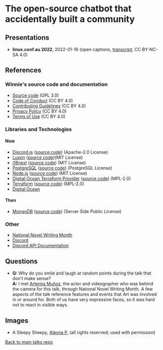 # The open-source chatbot that accidentally built a community

## Presentations

- **linux.conf.au 2022**, 2022-01-16 (open captions, [transcript](transcript.md), CC BY-NC-SA 4.0)

## References

### Winnie's source code and documentation

* [Source code](https://github.com/aigeroni/Winnie_Bot) (GPL 3.0)
* [Code of Conduct](https://github.com/aigeroni/Winnie_Bot/blob/main-2.0/CODE_OF_CONDUCT.md) (CC BY 4.0)
* [Contributing Guidelines](https://github.com/aigeroni/Winnie_Bot/blob/main-2.0/CONTRIBUTING.md) (CC BY 4.0)
* [Privacy Policy](https://github.com/aigeroni/Winnie_Bot/blob/main-2.0/PRIVACY.md) (CC BY 4.0)
* [Terms of Use](https://github.com/aigeroni/Winnie_Bot/wiki/Winnie_Bot-Terms-of-Use) (CC BY 4.0)

### Libraries and Technologies

#### Now

* [Discord.js](https://discord.js.org/#/) ([source code](https://github.com/discordjs/discord.js)) (Apache-2.0 License)
* [Luxon](https://moment.github.io/luxon/#/) ([source code](https://github.com/moment/luxon))(MIT License)
* [i18next](https://www.i18next.com/) ([source code](https://github.com/i18next/i18next)) (MIT License)
* [PostgreSQL](https://www.postgresql.org/) ([source code](https://doxygen.postgresql.org/)) (PostgreSQL License)
* [Node.js](https://nodejs.org/en/) ([source code](https://github.com/nodejs/node)) (MIT License)
* [Digital Ocean Terraform Provider](https://registry.terraform.io/providers/digitalocean/digitalocean/latest) ([source code](https://github.com/digitalocean/terraform-provider-digitalocean)) (MPL-2.0)
* [Terraform](https://www.hashicorp.com/products/terraform) ([source code](https://github.com/hashicorp/terraform)) (MPL-2.0)
* [Digital Ocean](https://www.digitalocean.com/)

#### Then

* [MongoDB](https://www.mongodb.com/) ([source code](https://github.com/mongodb/mongo)) (Server Side Public License)

### Other

* [National Novel Writing Month](https://nanowrimo.org/)
* [Discord](https://discord.com/)
* [Discord API Documentation](https://discord.com/developers/docs/intro)

## Questions

* **Q:** Why do you smile and laugh at random points during the talk that don't make sense?  
**A:** I met [Artemis Muñoz](https://www.artemismunoz.com/), the actor and videographer who was behind the camera for this talk, through National Novel Writing Month.  A few aspects of the talk reference features and events that Art was involved in or around for.  Both of us have very expressive faces, so it was hard not to react in visible ways.

## Images

* A Sleepy Sheepy, [Alayna P.](https://wheretofind.me/@fluttergirly) (all rights reserved; used with permission)

[Back to main talks repo](https://github.com/lisushka/talks)
